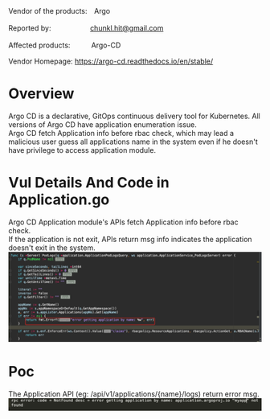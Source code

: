 Vendor of the products:　Argo

Reported by: 　　　　　 chunkl.hit@gmail.com

Affected products:　　　Argo-CD

Vendor Homepage:       https://argo-cd.readthedocs.io/en/stable/

# Overview
Argo CD is a declarative, GitOps continuous delivery tool for Kubernetes. All versions of Argo CD have application enumeration issue.
<br>Argo CD fetch Application info before rbac check, which may lead a malicious user guess all applications name in the system even if he doesn't have privilege to access application module.

# Vul Details And Code in Application.go
Argo CD Application module's APIs fetch Application info before rbac check.
<br>If the application is not exit, APIs return msg info indicates the application doesn't exit in the system.<br>
![avatar](img/fetch_before_rbac.png)

# Poc
The Application API (eg: /api/v1/applications/{name}/logs) return error msg.<br>
![avatar](img/api_response_info.png)
